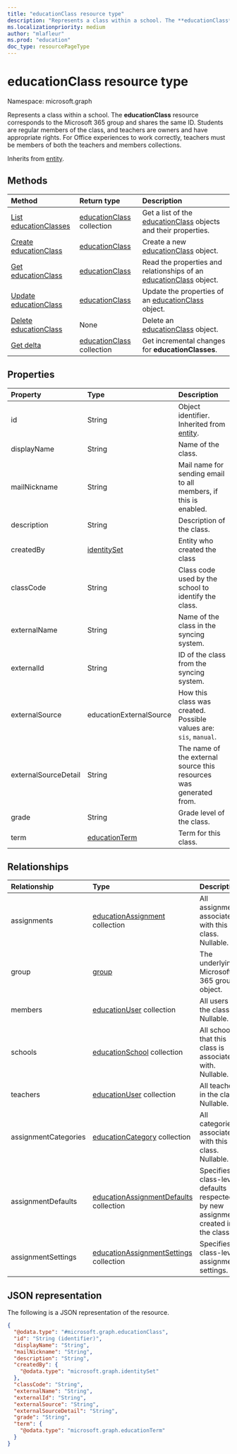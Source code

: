 ```yaml
---
title: "educationClass resource type"
description: "Represents a class within a school. The **educationClass** resource corresponds to the Microsoft 365 group and shares the same ID. Students are regular members of the class, and teachers are owners and have appropriate rights. For Office experiences to work correctly, teachers must be members of both the teachers and members collections.  "
ms.localizationpriority: medium
author: "mlafleur"
ms.prod: "education"
doc_type: resourcePageType
---
```


# educationClass resource type

Namespace: microsoft.graph

Represents a class within a school. The **educationClass** resource corresponds to the Microsoft 365 group and shares the same ID. Students are regular members of the class, and teachers are owners and have appropriate rights. For Office experiences to work correctly, teachers must be members of both the teachers and members collections.

Inherits from [entity](../resources/entity.md).

## Methods

| Method                                                   | Return type                                                 | Description                                                                                          |
| :------------------------------------------------------- | :---------------------------------------------------------- | :--------------------------------------------------------------------------------------------------- |
| [List educationClasses](../api/educationclass-list.md)   | [educationClass](../resources/educationclass.md) collection | Get a list of the [educationClass](../resources/educationclass.md) objects and their properties.     |
| [Create educationClass](../api/educationclass-post.md) | [educationClass](../resources/educationclass.md)            | Create a new [educationClass](../resources/educationclass.md) object.                                |
| [Get educationClass](../api/educationclass-get.md)       | [educationClass](../resources/educationclass.md)            | Read the properties and relationships of an [educationClass](../resources/educationclass.md) object. |
| [Update educationClass](../api/educationclass-update.md) | [educationClass](../resources/educationclass.md)            | Update the properties of an [educationClass](../resources/educationclass.md) object.                 |
| [Delete educationClass](../api/educationclass-delete.md) | None                                                        | Delete an [educationClass](../resources/educationclass.md) object.                                  |
| [Get delta](../api/educationclass-delta.md)                                 | [educationClass](educationclass.md) collection | Get incremental changes for **educationClasses**.                                          |                                                |

## Properties

| Property             | Type                                           | Description                                                        |
| :------------------- | :--------------------------------------------- | :----------------------------------------------------------------- |
| id                   | String                                         | Object identifier. Inherited from [entity](../resources/entity.md). |
| displayName          | String                                         | Name of the class.                                                 |
| mailNickname         | String                                         | Mail name for sending email to all members, if this is enabled.    |
| description          | String                                         | Description of the class.                                          |
| createdBy            | [identitySet](../resources/identityset.md)     | Entity who created the class                                       |
| classCode            | String                                         | Class code used by the school to identify the class.               |
| externalName         | String                                         | Name of the class in the syncing system.                           |
| externalId           | String                                         | ID of the class from the syncing system.                           |
| externalSource       | educationExternalSource                        | How this class was created. Possible values are: `sis`, `manual`.  |
| externalSourceDetail | String                                         | The name of the external source this resources was generated from. |
| grade                | String                                         | Grade level of the class.                                          |
| term                 | [educationTerm](../resources/educationterm.md) | Term for this class.                                               |

## Relationships

| Relationship | Type                                                          | Description                                               |
| :----------- | :------------------------------------------------------------ | :-------------------------------------------------------- |
| assignments  | [educationAssignment](educationAssignment.md) collection | All assignments associated with this class. Nullable.     |
| group        | [group](../resources/group.md)                                | The underlying Microsoft 365 group object.                |
| members      | [educationUser](../resources/educationuser.md) collection     | All users in the class. Nullable.                         |
| schools      | [educationSchool](../resources/educationschool.md) collection | All schools that this class is associated with. Nullable. |
| teachers     | [educationUser](../resources/educationuser.md) collection     | All teachers in the class. Nullable.                      |
|assignmentCategories| [educationCategory](educationcategory.md) collection | All categories associated with this class. Nullable. |
|assignmentDefaults| [educationAssignmentDefaults](educationassignmentdefaults.md) collection | Specifies class-level defaults respected by new assignments created in the class. |
|assignmentSettings| [educationAssignmentSettings](educationassignmentsettings.md) collection | Specifies class-level assignments settings. |

## JSON representation

The following is a JSON representation of the resource.

<!-- {
  "blockType": "resource",
  "keyProperty": "id",
  "@odata.type": "microsoft.graph.educationClass",
  "baseType": "microsoft.graph.entity",
  "openType": false
}
-->

```json
{
  "@odata.type": "#microsoft.graph.educationClass",
  "id": "String (identifier)",
  "displayName": "String",
  "mailNickname": "String",
  "description": "String",
  "createdBy": {
    "@odata.type": "microsoft.graph.identitySet"
  },
  "classCode": "String",
  "externalName": "String",
  "externalId": "String",
  "externalSource": "String",
  "externalSourceDetail": "String",
  "grade": "String",
  "term": {
    "@odata.type": "microsoft.graph.educationTerm"
  }
}
```
